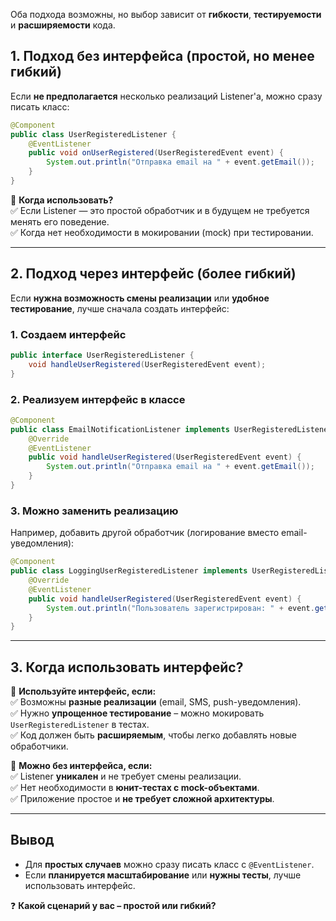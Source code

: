 Оба подхода возможны, но выбор зависит от **гибкости**, **тестируемости** и **расширяемости** кода.  

## **1. Подход без интерфейса (простой, но менее гибкий)**
Если **не предполагается** несколько реализаций Listener'а, можно сразу писать класс:

```java
@Component
public class UserRegisteredListener {
    @EventListener
    public void onUserRegistered(UserRegisteredEvent event) {
        System.out.println("Отправка email на " + event.getEmail());
    }
}
```
📌 **Когда использовать?**  
✅ Если Listener — это простой обработчик и в будущем не требуется менять его поведение.  
✅ Когда нет необходимости в мокировании (mock) при тестировании.  

---

## **2. Подход через интерфейс (более гибкий)**
Если **нужна возможность смены реализации** или **удобное тестирование**, лучше сначала создать интерфейс:

### **1. Создаем интерфейс**
```java
public interface UserRegisteredListener {
    void handleUserRegistered(UserRegisteredEvent event);
}
```

### **2. Реализуем интерфейс в классе**
```java
@Component
public class EmailNotificationListener implements UserRegisteredListener {
    @Override
    @EventListener
    public void handleUserRegistered(UserRegisteredEvent event) {
        System.out.println("Отправка email на " + event.getEmail());
    }
}
```

### **3. Можно заменить реализацию**
Например, добавить другой обработчик (логирование вместо email-уведомления):
```java
@Component
public class LoggingUserRegisteredListener implements UserRegisteredListener {
    @Override
    @EventListener
    public void handleUserRegistered(UserRegisteredEvent event) {
        System.out.println("Пользователь зарегистрирован: " + event.getEmail());
    }
}
```

---

## **3. Когда использовать интерфейс?**
📌 **Используйте интерфейс, если:**  
✅ Возможны **разные реализации** (email, SMS, push-уведомления).  
✅ Нужно **упрощенное тестирование** – можно мокировать `UserRegisteredListener` в тестах.  
✅ Код должен быть **расширяемым**, чтобы легко добавлять новые обработчики.  

📌 **Можно без интерфейса, если:**  
✅ Listener **уникален** и не требует смены реализации.  
✅ Нет необходимости в **юнит-тестах с mock-объектами**.  
✅ Приложение простое и **не требует сложной архитектуры**.  

---

## **Вывод**
- Для **простых случаев** можно сразу писать класс с `@EventListener`.  
- Если **планируется масштабирование** или **нужны тесты**, лучше использовать интерфейс.  

❓ **Какой сценарий у вас – простой или гибкий?**
